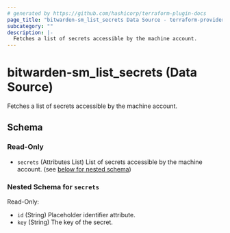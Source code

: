 ```yaml
---
# generated by https://github.com/hashicorp/terraform-plugin-docs
page_title: "bitwarden-sm_list_secrets Data Source - terraform-provider-bitwarden-sm"
subcategory: ""
description: |-
  Fetches a list of secrets accessible by the machine account.
---
```


# bitwarden-sm_list_secrets (Data Source)

Fetches a list of secrets accessible by the machine account.



<!-- schema generated by tfplugindocs -->
## Schema

### Read-Only

- `secrets` (Attributes List) List of secrets accessible by the machine account. (see [below for nested schema](#nestedatt--secrets))

<a id="nestedatt--secrets"></a>
### Nested Schema for `secrets`

Read-Only:

- `id` (String) Placeholder identifier attribute.
- `key` (String) The key of the secret.
